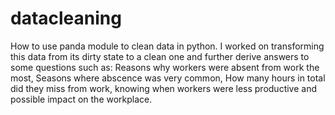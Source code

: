 # datacleaning
How to use panda module to clean data in python.
I worked on transforming this data from its dirty state to a clean one and further derive answers to some questions such as:
Reasons why workers were absent from work the most,
Seasons where abscence was very common,
How many hours in total did they miss from work,
knowing when workers were less productive and possible impact on the workplace.
